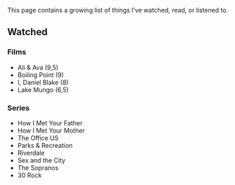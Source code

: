 ---
---
This page contains a growing list of things I’ve watched, read, or listened to. 

## Watched

### Films

- Ali & Ava (9,5)
- Boiling Point (9)
- I, Daniel Blake (8)
- Lake Mungo (6,5)

### Series

- How I Met Your Father
- How I Met Your Mother
- The Office US
- Parks & Recreation
- Riverdale
- Sex and the City
- The Sopranos 
- 30 Rock
